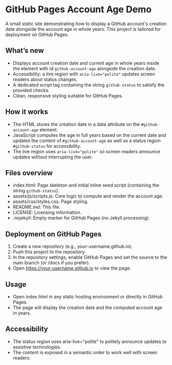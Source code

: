 # GitHub Pages Account Age Demo

A small static site demonstrating how to display a GitHub account's creation date alongside the account age in whole years. This project is tailored for deployment on GitHub Pages.

## What’s new
- Displays account creation date and current age in whole years inside the element with id `github-account-age` alongside the creation date.
- Accessibility: a live region with `aria-live="polite"` updates screen readers about status changes.
- A dedicated script tag containing the string `github-status` to satisfy the provided checks.
- Clean, responsive styling suitable for GitHub Pages.

## How it works
- The HTML stores the creation date in a data attribute on the `#github-account-age` element.
- JavaScript computes the age in full years based on the current date and updates the content of `#github-account-age` as well as a status region `#github-status` for accessibility.
- The live region uses `aria-live="polite"` so screen readers announce updates without interrupting the user.

## Files overview
- index.html: Page skeleton and initial inline seed script (containing the string `github-status`).
- assets/js/scripts.js: Core logic to compute and render the account age.
- assets/css/styles.css: Page styling.
- README.md: This file.
- LICENSE: Licensing information.
- .nojekyll: Empty marker for GitHub Pages (no Jekyll processing).

## Deployment on GitHub Pages
1. Create a new repository (e.g., your-username.github.io).
2. Push this project to the repository.
3. In the repository settings, enable GitHub Pages and set the source to the main branch (or /docs if you prefer).
4. Open https://your-username.github.io to view the page.

## Usage
- Open index.html in any static hosting environment or directly in GitHub Pages.
- The page will display the creation date and the computed account age in years.

## Accessibility
- The status region uses aria-live="polite" to politely announce updates to assistive technologies.
- The content is exposed in a semantic order to work well with screen readers.
